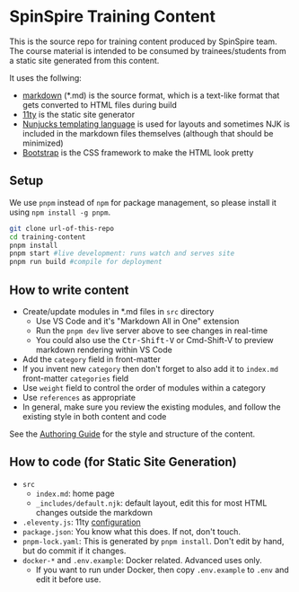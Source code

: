 # SpinSpire Training Content

This is the source repo for training content produced by SpinSpire team. The course material is intended to be consumed by trainees/students from a static site generated from this content.

It uses the follwing:

- [markdown](https://www.markdownguide.org/) (\*.md) is the source format, which is a text-like format that gets converted to HTML files during build
- [11ty](https://www.11ty.dev/) is the static site generator
- [Nunjucks templating language](https://mozilla.github.io/nunjucks/) is used for layouts and sometimes NJK is included in the markdown files themselves (although that should be minimized)
- [Bootstrap](https://getbootstrap.com/docs/5.0/) is the CSS framework to make the HTML look pretty

## Setup

We use `pnpm` instead of `npm` for package management, so please install it using `npm install -g pnpm`.

```bash
git clone url-of-this-repo
cd training-content
pnpm install
pnpm start #live development: runs watch and serves site
pnpm run build #compile for deployment
```

## How to write content

- Create/update modules in \*.md files in `src` directory
  - Use VS Code and it's "Markdown All in One" extension
  - Run the `pnpm dev` live server above to see changes in real-time
  - You could also use the <kbd>Ctr-Shift-V</kbd> or <kdb>Cmd-Shift-V</kbd> to preview markdown rendering within VS Code
- Add the `category` field in front-matter
- If you invent new `category` then don't forget to also add it to `index.md` front-matter `categories` field
- Use `weight` field to control the order of modules within a category
- Use `references` as appropriate
- In general, make sure you review the existing modules, and follow the existing style in both content and code

See the [Authoring Guide](src/course/authoring.md) for the style and structure of the content.

## How to code (for Static Site Generation)

- `src`
  - `index.md`: home page
  - `_includes/default.njk`: default layout, edit this for most HTML changes outside the markdown
- `.eleventy.js`: 11ty [configuration](https://www.11ty.dev/docs/config/)
- `package.json`: You know what this does. If not, don't touch.
- `pnpm-lock.yaml`: This is generated by `pnpm install`. Don't edit by hand, but do commit if it changes.
- `docker-*` and `.env.example`: Docker related. Advanced uses only.
  - If you want to run under Docker, then copy `.env.example` to `.env` and edit it before use.
